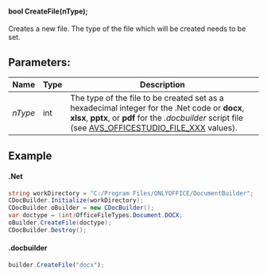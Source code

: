 #### bool CreateFile(nType);

Creates a new file. The type of the file which will be created needs to be set.

## Parameters:

| Name    | Type | Description                                                                                                                                                                                                                                                      |
| ------- | ---- | ---------------------------------------------------------------------------------------------------------------------------------------------------------------------------------------------------------------------------------------------------------------- |
| *nType* | int  | The type of the file to be created set as a hexadecimal integer for the .Net code or **docx**, **xlsx**, **pptx**, or **pdf** for the *.docbuilder* script file (see [AVS\_OFFICESTUDIO\_FILE\_XXX](../../../../Builder%20App/Overview/index.md#format-types) values). |

## Example

#### .Net

```c#
string workDirectory = "C:/Program Files/ONLYOFFICE/DocumentBuilder";
CDocBuilder.Initialize(workDirectory);
CDocBuilder oBuilder = new CDocBuilder();
var doctype = (int)OfficeFileTypes.Document.DOCX;
oBuilder.CreateFile(doctype);
CDocBuilder.Destroy();
```

#### .docbuilder

```js
builder.CreateFile("docx");
```
